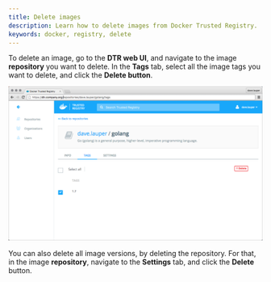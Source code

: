 ```yaml
---
title: Delete images
description: Learn how to delete images from Docker Trusted Registry.
keywords: docker, registry, delete
---
```


To delete an image, go to the **DTR web UI**, and navigate to the image
**repository** you want to delete. In the **Tags** tab, select all the image
tags you want to delete, and click the **Delete button**.

![](../../images/delete-images-1.png)

You can also delete all image versions, by deleting the repository. For that,
in the image **repository**, navigate to the **Settings** tab, and click the
**Delete** button.
